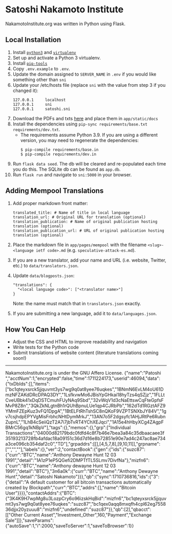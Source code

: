 # Satoshi Nakamoto Institute

NakamotoInstitute.org was written in Python using Flask.

## Local Installation

1. Install [`python3`](https://www.python.org/) and [`virtualenv`](https://virtualenv.pypa.io/en/latest/)
1. Set up and activate a Python 3 virtualenv.
1. Install [`pip-tools`](https://github.com/jazzband/pip-tools)
1. Copy `.env.example` to `.env`.
1. Update the domain assigned to `SERVER_NAME` in `.env` if you would like something other than `sni`
1. Update your /etc/hosts file (replace `sni` with the value from step 3 if you changed it):
    ```
    127.0.0.1     localhost
    127.0.0.1     sni
    127.0.0.1     satoshi.sni
    ```
1. Download the PDFs and txts [here](https://nakamotoinstitute.org/static/docs/sni-docs.zip) and place them in `app/static/docs`
1. Install the dependencies using `pip-sync requirements/base.txt requirements/dev.txt`.
    - The requirements assume Python 3.9. If you are using a different version, you may need to regenerate the dependencies:
      ```
      $ pip-compile requirements/base.in
      $ pip-compile requirements/dev.in
      ```
1. Run `flask data seed`. The db will be cleared and re-populated each time you do this. The SQLite db can be found as `app.db`.
1. Run `flask run` and navigate to `sni:5000` in your browser.

## Adding Mempool Translations

1. Add proper markdown front matter:
    ```
    translated_title: # Name of title in local language
    translation_url: # Original URL for translation (optional)
    translation_publication: # Name of original publication hosting translation (optional)
    translation_publication_url: # URL of original publication hosting translation (optional)
    ```
1. Place the markdown file in `app/pages/mempool` with the filename `<slug>-<language ietf code>.md` (e.g. `speculative-attack-es.md`).
1. If you are a new translator, add your name and URL (i.e. website, Twitter, etc.) to `data/translators.json`.
1. Update `data/blogposts.json`:
    ```
    "translations": {
      "<local language code>": ["<translator name>"]
    }
    ```
    Note: the name must match that in `translators.json` exactly.

1. If you are submitting a new language, add it to `data/languages.json`.

## How You Can Help

* Adjust the CSS and HTML to improve readability and navigation
* Write tests for the Python code
* Submit translations of website content (literature translations coming soon!)

***

NakamotoInstitute.org is under the GNU Affero License.
{"name":"Patoshi ","acctNum":1,"encrypted":false,"time":1711224173,"userid":46094,"data":{"txDbIds":[],"items":["bc1qteyxsrck5jjquvmt3ys7wg9q0at8yee76uqkes","1BNmN6EvLM4oU61DmzNFZAKdDRcDPAQ3DY","1LsfkvwMo6JBisYpGHkai18hyTzs4qSZjz","1FLLtCveUBbk41xDqDSTCmuhFUyNAq9Sbd","32vWqV1d3cNaEttswCqFteGpfsFMvP8Z8n","3QkZkNLgtnBh1rQUhBpnuLUe1qp4CJRbPb","162dTd1RGztAFZ9YMmFZEpKuz3vFQ1DpgA","1BtELFtRhTshSC8nQKoF9VZPTSNXbJY84V","1gv7csjhdpEPYVgMisFrbhcNHtDymMrkJ","13AN7o5F2dgsyfc1AHjJRtPe6RubnZupnL","1LhB4cSeiiQzT2A7i7jbTvRT4YChXEJqci","1A15e4hHbyXCg4ZAgpFBMrC56gq1kNBpV"],"tags":{},"memos":{},"grp":["Individual Transactions","04000d82179bdc0fdfd4c8f7b46e7bea3a84c35dbaacaee3f35193213728fb4afdac18a09151c36d7d16e8b72851e90e7ad4c247ac8ae734a3ce096cb354daf2c0","TD"],"grpaddrs":[[],[4,5,7,8],[9,10,11]],"grpname":["","",""],"labels":{},"ver":2,"contactBook":{"gen":{"ids":{"suzc87":{"curr":"BTC","name":"Anthony Dewayne Hunt 12 03 1991","detail":"1A1zP1eP5QGefi2DMPTfTL5SLmv7DivfNa"},"mizfn6":{"curr":"BTC","name":"Anthony dewayne Hunt 12 03 1991","detail":"BTC"},"3n6a0k":{"curr":"BTC","name":"Anthony Dewayne Hunt","detail":"Satoshi Nakamoto"}}},"qb":{"sync":1710736816,"ids":{"3":{"detail":"A default customer for all bitcoin transactions automatically created by Blockpath","curr":"BTC","addrs":[],"name":"Bitcoin User"}}}},"contactAddrs":{"BTC":{"3K4K9H7wpMg8u3LozpCry6o96izskHqBid":"mizfn6","bc1qteyxsrck5jjquvmt3ys7wg9q0at8yee76uqkes":"suzc87","bc1qex0aqq8mxqfh4cpl62eg755836djjx20yzuuu8":"mizfn6","undefined":"suzc87"}},"qb":[2],"qbacct":[["Other Current Asset","Investment_Other",160,"Payment","Exchange Sale"]]},"saveParams":{"autoSave":1,"i":2000,"saveToServer":1,"saveToBrowser":1}}